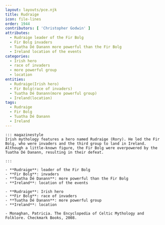 ```yaml
---
layout: layouts/pce.njk
title: Rudraige
icon: file-lines
order: 1944
contributors: [ 'Christopher Godwin' ]
attributes:
  - Rudraige leader of the Fir Bolg
  - Fir Bolg invaders
  - Tuatha Dé Danann more powerful than the Fir Bolg
  - Ireland location of the events
categories:
  - Irish hero
  - race of invaders
  - more powerful group
  - location
entities:
  - Rudraige(Irish hero)
  - Fir Bolg(race of invaders)
  - Tuatha Dé Danann(more powerful group)
  - Ireland(location)
tags:
  - Rudraige
  - Fir Bolg
  - Tuatha Dé Danann
  - Ireland
---
```

``` tab [group1:Info]
::: magazinestyle
Irish mythology features a hero named Rudraige (Rory). He led the Fir Bolg, who were invaders and the third group to land in Ireland. Although a little-known figure, the Fir Bolg were overpowered by the Tuatha Dé Danann, resulting in their defeat.

:::
```
``` tab [group1:Attributes]
- **Rudraige**: leader of the Fir Bolg
- **Fir Bolg**: invaders
- **Tuatha Dé Danann**: more powerful than the Fir Bolg
- **Ireland**: location of the events
```
``` tab [group1:Entities]
- **Rudraige**: Irish hero
- **Fir Bolg**: race of invaders
- **Tuatha Dé Danann**: more powerful group
- **Ireland**: location
```
``` tab [group1:Sources]
- Monaghan, Patricia. The Encyclopedia of Celtic Mythology and Folklore. Checkmark Books, 2008.
```
